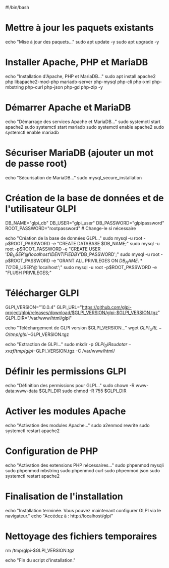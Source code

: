 #!/bin/bash

# Mettre à jour les paquets existants

echo "Mise à jour des paquets..."
sudo apt update -y
sudo apt upgrade -y

# Installer Apache, PHP et MariaDB 

echo "Installation d'Apache, PHP et MariaDB..."
sudo apt install apache2 php libapache2-mod-php mariadb-server php-mysql php-cli php-xml php-mbstring php-curl php-json php-gd php-zip -y

# Démarrer   Apache et MariaDB

echo "Démarrage des services Apache et MariaDB..."
sudo systemctl start apache2
sudo systemctl start mariadb
sudo systemctl enable apache2
sudo systemctl enable mariadb

# Sécuriser MariaDB (ajouter un mot de passe root)

echo "Sécurisation de MariaDB..."
sudo mysql_secure_installation

# Création de la base de données et de l'utilisateur GLPI

DB_NAME="glpi_db"
DB_USER="glpi_user"
DB_PASSWORD="glpipassword"
ROOT_PASSWORD="rootpassword"  # Change-le si nécessaire

echo "Création de la base de données GLPI..."
sudo mysql -u root -p$ROOT_PASSWORD -e "CREATE DATABASE $DB_NAME;"
sudo mysql -u root -p$ROOT_PASSWORD -e "CREATE USER '$DB_USER'@'localhost' IDENTIFIED BY '$DB_PASSWORD';"
sudo mysql -u root -p$ROOT_PASSWORD -e "GRANT ALL PRIVILEGES ON $DB_NAME.* TO '$DB_USER'@'localhost';"
sudo mysql -u root -p$ROOT_PASSWORD -e "FLUSH PRIVILEGES;"

# Télécharger GLPI

GLPI_VERSION="10.0.4"
GLPI_URL="https://github.com/glpi-project/glpi/releases/download/$GLPI_VERSION/glpi-$GLPI_VERSION.tgz"
GLPI_DIR="/var/www/html/glpi"

echo "Téléchargement de GLPI version $GLPI_VERSION..."
wget $GLPI_URL -O /tmp/glpi-$GLPI_VERSION.tgz

echo "Extraction de GLPI..."
sudo mkdir -p $GLPI_DIR
sudo tar -xvzf /tmp/glpi-$GLPI_VERSION.tgz -C /var/www/html/

# Définir les permissions GLPI

echo "Définition des permissions pour GLPI..."
sudo chown -R www-data:www-data $GLPI_DIR
sudo chmod -R 755 $GLPI_DIR

# Activer les modules Apache

echo "Activation des modules Apache..."
sudo a2enmod rewrite
sudo systemctl restart apache2

# Configuration de PHP 

echo "Activation des extensions PHP nécessaires..."
sudo phpenmod mysqli
sudo phpenmod mbstring
sudo phpenmod curl
sudo phpenmod json
sudo systemctl restart apache2

# Finalisation de l'installation

echo "Installation terminée. Vous pouvez maintenant configurer GLPI via le navigateur."
echo "Accédez à : http://localhost/glpi"

# Nettoyage des fichiers temporaires

rm /tmp/glpi-$GLPI_VERSION.tgz

echo "Fin du script d'installation."


